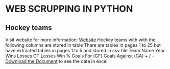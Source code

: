 # WEB SCRUPPING IN PYTHON 
## Hockey teams 
  Visit website for more information: [Website](https://www.scrapethissite.com/pages/forms/?page_num=1)
  Hockey teams with with the following columns are stored in table 
  Thare are tables in pages 1 to 25 but have extracted tables in pages 1 to 5 and stored in csv file
  Team Name	Year	Wins	Losses	OT Losses	Win %	Goals For (GF)	Goals Against (GA)	+ / -
  [Download the Document](https://drive.google.com/file/d/1xdRNnBLq8fNvQyLrWuX-M1d4F3TRXJGO/view?usp=drive_link)
  to see the data in excel 
  

